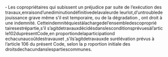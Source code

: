 ‐ Les copropriétaires qui subissent un préjudice par suite de l’exécution des travaux,enraisond’unediminutiondéfinitivedelavaleurde leurlot,d’untroublede jouissance grave même s’il est temporaire, ou de la dégradation , ont droit à une indemnité.
Cetteindemnitéquiestàlachargedel’ensembledescoproprié tairesestrépartie,s’il s’agitdetravauxdécidésdanslesconditionsprévuesàl’artic le102duprésentCode,en proportiondelaparticipationd echacunaucoûtdestravauxet ,s’ils’agitdetravauxde surélévation prévus à l’article 106 du présent Code, selon la p roportion initiale des droitsdechacundanslespartiescommunes.